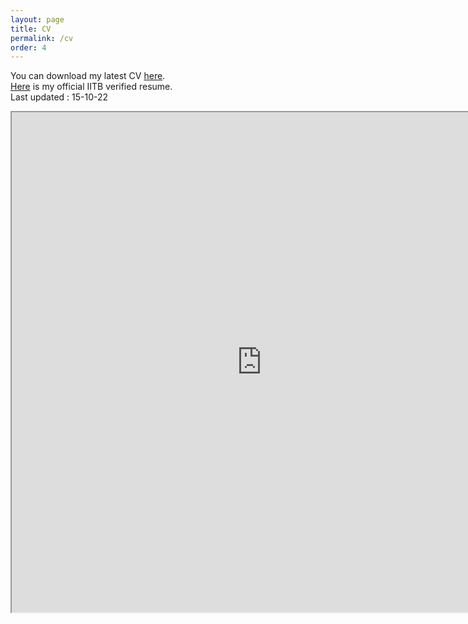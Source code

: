 ```yaml
---
layout: page
title: CV
permalink: /cv
order: 4
---
```


You can download my latest CV [here](/files/cv_09_10_2022.pdf).  
[Here](/files/cv_iitb.pdf) is my official IITB verified resume.   
Last updated : 15-10-22  


<iframe src="https://patel-shivam.github.io/files/cv_09_10_2022.pdf" width="800" height="800">
</iframe>
